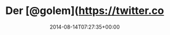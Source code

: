 ---
retweeted: false
source: <a href="http://twitter.com" rel="nofollow">Twitter Web Client</a>
entities:
  hashtags: []
  symbols: []
  user_mentions:
  - name: Golem.de
    screen_name: golem
    indices:
    - '4'
    - '10'
    id_str: '8724992'
    id: '8724992'
  urls: []
display_text_range:
- '0'
- '66'
favorite_count: '1'
id_str: '499819607101042688'
truncated: false
retweet_count: '0'
id: '499819607101042688'
created_at: Thu Aug 14 07:27:35 +0000 2014
favorited: false
full_text: 'Der [@golem](https://twitter.com/golem) Verleser zum Morgen: »Cisco feiert
  6.000 Beschäftigte«.'
lang: de
tags:
- pesos:twitter
date: '2014-08-14T07:27:35+00:00'
src: https://twitter.com/bascht/status/499819607101042688
original_url: https://twitter.com/bascht/status/499819607101042688
type: twitter_tweet
text: 'Der [@golem](https://twitter.com/golem) Verleser zum Morgen: »Cisco feiert
  6.000 Beschäftigte«.'
title: Der [@golem](https://twitter.co

---